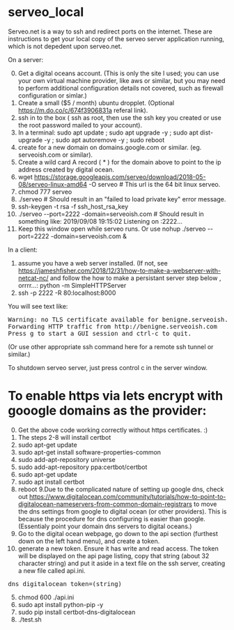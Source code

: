 # serveo_local

Serveo.net is a way to ssh and redirect ports on the internet. These are instructions to get your local copy of the serveo server application running, which is not depedent upon serveo.net.

On a server:

0. Get a digital oceans account.  (This is only the site I used; you can use your own virtual machine provider, like aws or similar, but you may need to perform additional configuration details not covered, such as firewall configuration or simlar.)
1. Create a small ($5 / month) ubuntu dropplet.  (Optional https://m.do.co/c/674f3906831a referal link).  
2. ssh in to the box ( ssh as root, then use the ssh key you created or use the root password mailed to your account).
3. In a terminal: sudo apt update ; sudo apt upgrade -y ; sudo apt dist-upgrade -y ; sudo apt autoremove -y ; sudo reboot
4. create for a new domain on domains.google.com or similar.  (eg. serveoish.com or similar).  
5. Create a wild card A record ( * ) for the domain above to point to the ip address created by digital ocean.
6. wget https://storage.googleapis.com/serveo/download/2018-05-08/serveo-linux-amd64 -O serveo  # This url is the 64 bit linux serveo.
7. chmod 777 serveo
8. ./serveo  # Should result in an "failed to load private key" error message.
9. ssh-keygen -t rsa -f ssh_host_rsa_key
10. ./serveo --port=2222 -domain=serveoish.com #  Should result in something like: 2019/09/08 19:15:02 Listening on :2222...
11. Keep this window open while serveo runs.  Or use nohup ./serveo --port=2222 -domain=serveoish.com &

In a client:

1. assume you have a web server installed.  (If not, see https://jameshfisher.com/2018/12/31/how-to-make-a-webserver-with-netcat-nc/ and follow the how to make a persistant server step below , orrrr...:  python -m SimpleHTTPServer
2. ssh <digitalocean ip> -p 2222 -R 80:localhost:8000

You will see text like:
<pre>
Warning: no TLS certificate available for benigne.serveoish.com. You won't be able to use HTTPS, only HTTP.
Forwarding HTTP traffic from http://benigne.serveoish.com
Press g to start a GUI session and ctrl-c to quit.
</pre>

(Or use other appropriate ssh command here for a remote ssh tunnel or similar.)

To shutdown serveo server, just press control c in the server window.

# To enable https via lets encrypt with gooogle domains as the provider:

0. Get the above code working correctly without https certificates. :)
1. The steps 2-8 will install certbot 
2. sudo apt-get update
3. sudo apt-get install software-properties-common
4. sudo add-apt-repository universe
5. sudo add-apt-repository ppa:certbot/certbot
6. sudo apt-get update
7. sudo apt install certbot
8. reboot
9.Due to the complicated nature of setting up google dns, check out https://www.digitalocean.com/community/tutorials/how-to-point-to-digitalocean-nameservers-from-common-domain-registrars to move the dns settings from google to digital ocean (or other providers).  This is because the procedure for dns configuring is easier than google.  (Essentialy point your domain dns servers to digital oceans.)
10. Go to the digital ocean webpage, go down to the api section (furthest down on the left hand menu), and create a token.
11. generate a new token.  Ensure it has write and read access.  The token will be displayed on the api page listing, copy that string (about 32 character string) and put it aside in a text file on the ssh server, creating a new file called api.ini.
<pre>
dns_digitalocean_token=(string)
</pre>
5. chmod 600 ./api.ini
6. sudo apt install python-pip -y
7. sudo pip install certbot-dns-digitalocean
8. ./test.sh 
